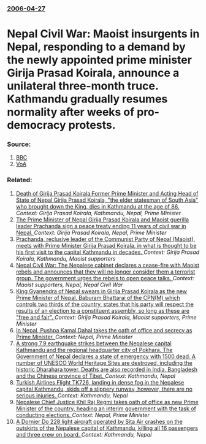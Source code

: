 ### [2006-04-27](/news/2006/04/27/index.md)

#  Nepal Civil War: Maoist insurgents in Nepal, responding to a demand by the newly appointed prime minister Girija Prasad Koirala, announce a unilateral three-month truce. Kathmandu gradually resumes normality after weeks of pro-democracy protests. 




### Source:

1. [BBC](http://news.bbc.co.uk/2/hi/south_asia/4949066.stm)
2. [VoA](http://voanews.com/english/nepal-ceasfire.cfm)

### Related:

1. [Death of Girija Prasad Koirala:Former Prime Minister and Acting Head of State of Nepal Girija Prasad Koirala, "the elder statesman of South Asia" who brought down the King, dies in Kathmandu at the age of 86. ](/news/2010/03/20/death-of-girija-prasad-koirala-pformer-prime-minister-and-acting-head-of-state-of-nepal-girija-prasad-koirala-the-elder-statesman-of-south.md) _Context: Girija Prasad Koirala, Kathmandu, Nepal, Prime Minister_
2. [ The Prime Minister of Nepal Girija Prasad Koirala and Maoist guerilla leader Prachanda sign a peace treaty ending 11 years of civil war in Nepal. ](/news/2006/11/22/the-prime-minister-of-nepal-girija-prasad-koirala-and-maoist-guerilla-leader-prachanda-sign-a-peace-treaty-ending-11-years-of-civil-war-in.md) _Context: Girija Prasad Koirala, Nepal, Prime Minister_
3. [ Prachanda, reclusive leader of the Communist Party of Nepal (Maoist), meets with Prime Minister Girija Prasad Koirala, in what is thought to be his first visit to the capital Kathmandu in decades. ](/news/2006/06/16/prachanda-reclusive-leader-of-the-communist-party-of-nepal-maoist-meets-with-prime-minister-girija-prasad-koirala-in-what-is-thought-t.md) _Context: Girija Prasad Koirala, Kathmandu, Maoist supporters_
4. [ Nepal Civil War: The Nepalese cabinet declares a cease-fire with Maoist rebels and announces that they will no longer consider them a terrorist group.  The government urges the rebels to open peace talks. ](/news/2006/05/3/nepal-civil-war-the-nepalese-cabinet-declares-a-cease-fire-with-maoist-rebels-and-announces-that-they-will-no-longer-consider-them-a-terro.md) _Context: Maoist supporters, Nepal, Nepal Civil War_
5. [ King Gyanendra of Nepal swears in Girija Prasad Koirala as the new Prime Minister of Nepal. Baburam Bhattarai of the CPN(M) which controls two thirds of the country, states that his party will respect the results of an election to a constituent assembly, so long as these are "free and fair". ](/news/2006/05/1/king-gyanendra-of-nepal-swears-in-girija-prasad-koirala-as-the-new-prime-minister-of-nepal-baburam-bhattarai-of-the-cpn-m-which-controls.md) _Context: Girija Prasad Koirala, Maoist supporters, Prime Minister_
6. [In Nepal, Pushpa Kamal Dahal takes the oath of office and secrecy as Prime Minister. ](/news/2016/08/4/in-nepal-pushpa-kamal-dahal-takes-the-oath-of-office-and-secrecy-as-prime-minister.md) _Context: Nepal, Prime Minister_
7. [A strong 7.9 earthquake strikes between the Nepalese capital Kathmandu and the regional headquarter city of Pokhara. The Government of Nepal declares a state of emergency with 1500 dead. A number of UNESCO World Heritage Sites are destroyed, including the historic Dharahara tower. Deaths are also recorded in India, Bangladesh and the Chinese province of Tibet. ](/news/2015/04/25/a-strong-7-9-earthquake-strikes-between-the-nepalese-capital-kathmandu-and-the-regional-headquarter-city-of-pokhara-the-government-of-nepal.md) _Context: Kathmandu, Nepal_
8. [Turkish Airlines Flight TK726, landing in dense fog in the Nepalese capital Kathmandu, skids off a slippery runway, however, there are no serious injuries. ](/news/2015/03/4/turkish-airlines-flight-tk726-landing-in-dense-fog-in-the-nepalese-capital-kathmandu-skids-off-a-slippery-runway-however-there-are-no-se.md) _Context: Kathmandu, Nepal_
9. [Nepalese Chief Justice Khil Raj Regmi takes oath of office as new Prime Minister of the country, heading an interim government with the task of conducting elections. ](/news/2013/03/14/nepalese-chief-justice-khil-raj-regmi-takes-oath-of-office-as-new-prime-minister-of-the-country-heading-an-interim-government-with-the-task.md) _Context: Nepal, Prime Minister_
10. [A Dornier Do 228 light aircraft operated by Sita Air crashes on the outskirts of the Nepalese capital of Kathmandu, killing all 16 passengers and three crew on board. ](/news/2012/09/28/a-dornier-do-228-light-aircraft-operated-by-sita-air-crashes-on-the-outskirts-of-the-nepalese-capital-of-kathmandu-killing-all-16-passenger.md) _Context: Kathmandu, Nepal_
